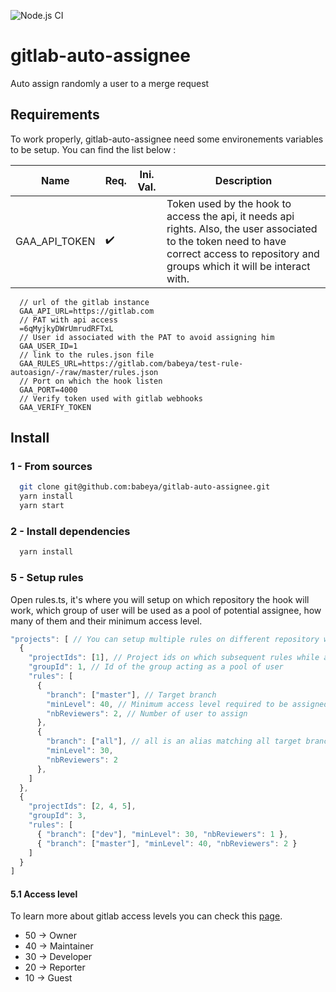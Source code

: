 ![Node.js CI](https://github.com/babeya/gitlab-auto-assignee/workflows/Node.js%20CI/badge.svg)

# gitlab-auto-assignee

Auto assign randomly a user to a merge request

## Requirements

To work properly, gitlab-auto-assignee need some environements variables to be setup. You can find the list below :

| Name          | Req.               | Ini. Val. | Description                                                                                                                                                                                |
| ------------- | ------------------ | --------- | ------------------------------------------------------------------------------------------------------------------------------------------------------------------------------------------ |
| GAA_API_TOKEN | :heavy_check_mark: |           | Token used by the hook to access the api, it needs api rights. Also, the user associated to the token need to have correct access to repository and groups which it will be interact with. |

```.env
  // url of the gitlab instance
  GAA_API_URL=https://gitlab.com
  // PAT with api access
  =6qMyjkyDWrUmrudRFTxL
  // User id associated with the PAT to avoid assigning him
  GAA_USER_ID=1
  // link to the rules.json file
  GAA_RULES_URL=https://gitlab.com/babeya/test-rule-autoasign/-/raw/master/rules.json
  // Port on which the hook listen
  GAA_PORT=4000
  // Verify token used with gitlab webhooks
  GAA_VERIFY_TOKEN
```

## Install

### 1 - From sources

```bash
  git clone git@github.com:babeya/gitlab-auto-assignee.git
  yarn install
  yarn start
```

### 2 - Install dependencies

```bash
  yarn install
```

### 5 - Setup rules

Open rules.ts, it's where you will setup on which repository the hook will work, which group of user will be used as a pool of potential assignee, how many of them and their minimum access level.

```typescript
"projects": [ // You can setup multiple rules on different repository with different group, just ensure the bot has access to all groups and project
  {
    "projectIds": [1], // Project ids on which subsequent rules while applies
    "groupId": 1, // Id of the group acting as a pool of user
    "rules": [
      {
        "branch": ["master"], // Target branch
        "minLevel": 40, // Minimum access level required to be assigned
        "nbReviewers": 2, // Number of user to assign
      },
      {
        "branch": ["all"], // all is an alias matching all target branch
        "minLevel": 30,
        "nbReviewers": 2
      },
    ]
  },
  {
    "projectIds": [2, 4, 5],
    "groupId": 3,
    "rules": [
      { "branch": ["dev"], "minLevel": 30, "nbReviewers": 1 },
      { "branch": ["master"], "minLevel": 40, "nbReviewers": 2 }
    ]
  }
]
```

#### 5.1 Access level

To learn more about gitlab access levels you can check this [page](https://docs.gitlab.com/ee/user/permissions.html).

- 50 -> Owner
- 40 -> Maintainer
- 30 -> Developer
- 20 -> Reporter
- 10 -> Guest
